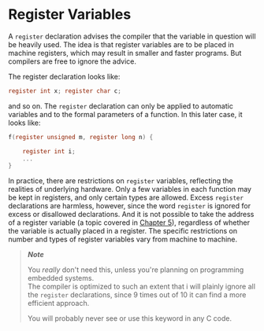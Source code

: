 # Register Variables

A `register` declaration advises the compiler that the variable in question will be heavily used. The idea is that register variables are to be placed in machine registers, which may result in smaller and faster programs. But compilers are free to ignore the advice.

The register declaration looks like:

```c
register int x; register char c; 
```

and so on. The `register` declaration can only be applied to automatic variables and to the formal parameters of a function. In this later case, it looks like:

```c
f(register unsigned m, register long n) { 

    register int i; 
    ...
}
```

In practice, there are restrictions on `register` variables, reflecting the realities of underlying hardware. Only a few variables in each function may be kept in registers, and only certain types are allowed. Excess `register` declarations are harmless, however, since the word `register` is ignored for excess or disallowed declarations. And it is not possible to take the address of a register variable (a topic covered in [Chapter 5](../Chapter5/5-0.md)), regardless of whether the variable is actually placed in a register. The specific restrictions on number and types of register variables vary from machine to machine.


>***Note***  
>
>You *really* don't need this, unless you're planning on programming embedded systems.  
>The compiler is optimized to such an extent that i will plainly ignore all the `register` declarations, since 9 times out of 10 it can find a more efficient approach.
>
>You will probably never see or use this keyword in any C code.
